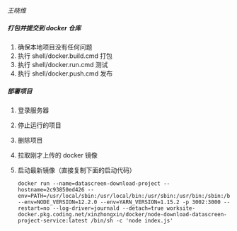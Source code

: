 *王晓维*



##### 打包并提交到 docker 仓库

1. 确保本地项目没有任何问题
2. 执行 shell/docker.build.cmd 打包
3. 执行 shell/docker.run.cmd 测试
4. 执行 shell/docker.push.cmd 发布

##### 部署项目

1. 登录服务器

2. 停止运行的项目

3. 删除项目

4. 拉取刚才上传的 docker 镜像

5. 启动最新镜像（直接复制下面的启动代码）

   ```shell
   docker run --name=datascreen-download-project --hostname=2c93850ed426 --env=PATH=/usr/local/sbin:/usr/local/bin:/usr/sbin:/usr/bin:/sbin:/bin --env=NODE_VERSION=12.2.0 --env=YARN_VERSION=1.15.2 -p 3002:3000 --restart=no --log-driver=journald --detach=true worksite-docker.pkg.coding.net/xinzhongxin/docker/node-download-datascreen-project-service:latest /bin/sh -c 'node index.js'
   ```

   